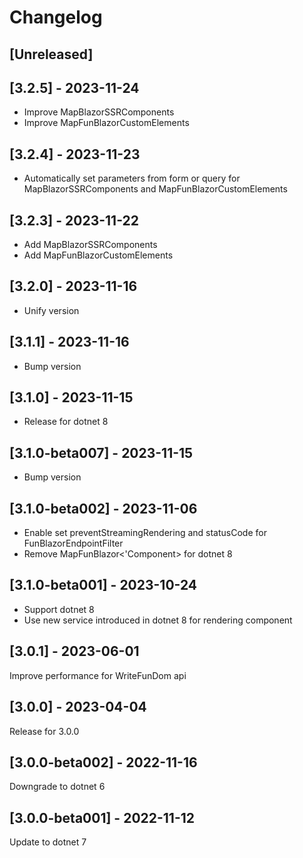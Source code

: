 # Changelog

## [Unreleased]

## [3.2.5] - 2023-11-24

- Improve MapBlazorSSRComponents
- Improve MapFunBlazorCustomElements

## [3.2.4] - 2023-11-23

- Automatically set parameters from form or query for MapBlazorSSRComponents and MapFunBlazorCustomElements

## [3.2.3] - 2023-11-22

- Add MapBlazorSSRComponents
- Add MapFunBlazorCustomElements

## [3.2.0] - 2023-11-16

- Unify version

## [3.1.1] - 2023-11-16

- Bump version

## [3.1.0] - 2023-11-15

- Release for dotnet 8

## [3.1.0-beta007] - 2023-11-15

- Bump version

## [3.1.0-beta002] - 2023-11-06

- Enable set preventStreamingRendering and statusCode for FunBlazorEndpointFilter
- Remove MapFunBlazor<'Component> for dotnet 8

## [3.1.0-beta001] - 2023-10-24

- Support dotnet 8
- Use new service introduced in dotnet 8 for rendering component

## [3.0.1] - 2023-06-01

Improve performance for WriteFunDom api

## [3.0.0] - 2023-04-04

Release for 3.0.0

## [3.0.0-beta002] - 2022-11-16

Downgrade to dotnet 6

## [3.0.0-beta001] - 2022-11-12

Update to dotnet 7